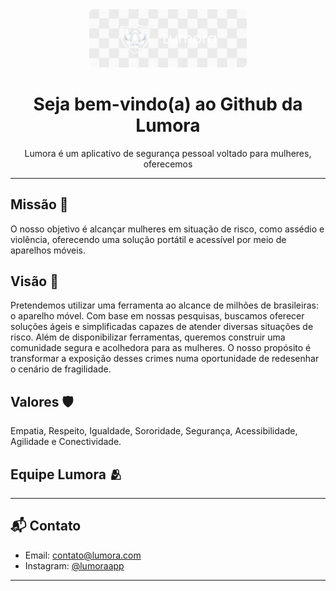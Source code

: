 <div align="center">
  <img src="https://github.com/Projeto-Lumora/.github/blob/main/profile/LumoraBanner.png" alt='Lumora' width="50%">
</div>
<h1 align="center">Seja bem-vindo(a) ao Github da Lumora </h1>
<p align="center">Lumora é um aplicativo de segurança pessoal voltado para mulheres, oferecemos </p>

---

## Missão 🎯
<p align="left">O nosso objetivo é alcançar mulheres em situação de risco, como assédio e violência, oferecendo uma solução portátil e acessível por meio de aparelhos móveis. </p>

## Visão 👀
<p align="left">Pretendemos utilizar uma ferramenta ao alcance de milhões de brasileiras: o aparelho móvel. Com base em nossas pesquisas, buscamos oferecer soluções ágeis e simplificadas capazes de atender diversas situações de risco. Além de disponibilizar ferramentas, queremos construir uma comunidade segura e acolhedora para as mulheres. O nosso propósito é transformar a exposição desses crimes numa oportunidade de redesenhar o cenário de fragilidade.</p>

## Valores 🛡️
<p align="left">	Empatia, Respeito, Igualdade, Sororidade, 	Segurança, Acessibilidade, Agilidade e Conectividade.</p>

## Equipe Lumora 🫂

---

## 📬 Contato

- Email: contato@lumora.com  
- Instagram: [@lumoraapp](https://instagram.com/lumoraapp)

---
